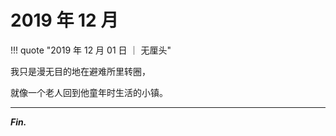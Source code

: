 # 2019 年 12 月

!!! quote "2019 年 12 月 01 日 ｜ 无厘头"

我只是漫无目的地在避难所里转圈，
 
就像一个老人回到他童年时生活的小镇。

---

**_Fin._**
